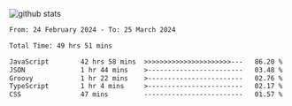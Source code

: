 
![github stats](https://github-readme-stats.vercel.app/api?username=realmahd1&show_icons=true&theme=codeSTACKr&hide_rank=true&count_private=true)

<!--START_SECTION:waka-->

```txt
From: 24 February 2024 - To: 25 March 2024

Total Time: 49 hrs 51 mins

JavaScript        42 hrs 58 mins  >>>>>>>>>>>>>>>>>>>>>>---   86.20 %
JSON              1 hr 44 mins    >------------------------   03.48 %
Groovy            1 hr 22 mins    >------------------------   02.76 %
TypeScript        1 hr 4 mins     >------------------------   02.17 %
CSS               47 mins         -------------------------   01.57 %
```

<!--END_SECTION:waka-->
